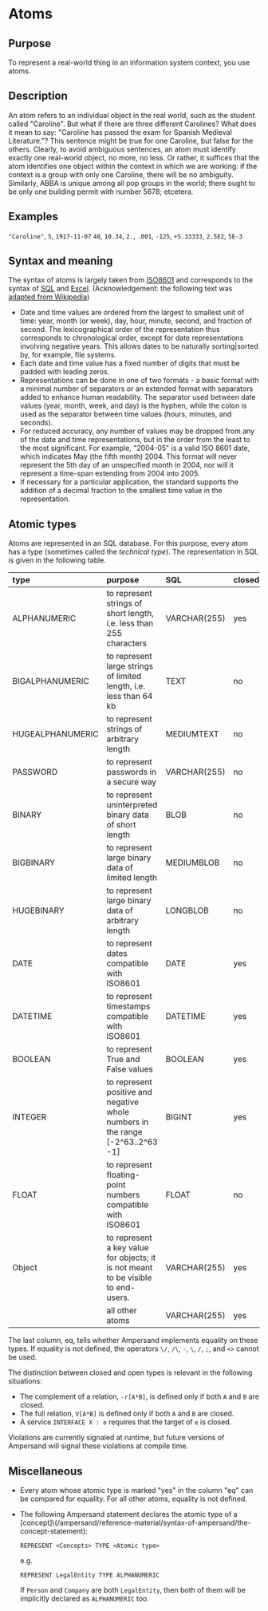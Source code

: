 # Atoms

## Purpose

To represent a real-world thing in an information system context, you use atoms.

## Description

An atom refers to an individual object in the real world, such as the student called "Caroline". But what if there are three different Carolines? What does it mean to say: "Caroline has passed the exam for Spanish Medieval Literature."? This sentence might be true for one Caroline, but false for the others. Clearly, to avoid ambiguous sentences, an atom must identify exactly one real-world object, no more, no less. Or rather, it suffices that the atom identifies one object within the context in which we are working: if the context is a group with only one Caroline, there will be no ambiguity. Similarly, ABBA is unique among all pop groups in the world; there ought to be only one building permit with number 5678; etcetera.

## Examples

`"Caroline"`, `5`, `1917-11-07` `48`, `10.34`, `2.`, `.001`, `-125`, `+5.33333`, `2.5E2`, `5E-3`

## Syntax and meaning

The syntax of atoms is largely taken from [ISO8601](https://www.iso.org/iso-8601-date-and-time-format.html) and corresponds to the syntax of [SQL](https://www.w3schools.com/sql/func_sqlserver_convert.asp) and [Excel](https://support.office.com/en-us/article/format-numbers-as-dates-or-times-418bd3fe-0577-47c8-8caa-b4d30c528309). \(Acknowledgement: the following text was [adapted from Wikipedia](https://en.wikipedia.org/wiki/ISO_8601)\)

* Date and time values are ordered from the largest to smallest unit of time: year, month \(or week\), day, hour, minute, second, and fraction of second. The lexicographical order of the representation thus corresponds to chronological order, except for date representations involving negative years. This allows dates to be naturally sorting\|sorted by, for example, file systems.
* Each date and time value has a fixed number of digits that must be padded with leading zeros.
* Representations can be done in one of two formats - a basic format with a minimal number of separators or an extended format with separators added to enhance human readability. The separator used between date values \(year, month, week, and day\) is the hyphen, while the colon is used as the separator between time values \(hours, minutes, and seconds\).
* For reduced accuracy, any number of values may be dropped from any of the date and time representations, but in the order from the least to the most significant. For example, "2004-05" is a valid ISO 8601 date, which indicates May \(the fifth month\) 2004. This format will never represent the 5th day of an unspecified month in 2004, nor will it represent a time-span extending from 2004 into 2005.
* If necessary for a particular application, the standard supports the addition of a decimal fraction to the smallest time value in the representation.

## Atomic types

Atoms are represented in an SQL database. For this purpose, every atom has a type \(sometimes called the _technical type_\). The representation in SQL is given in the following table.

| type | purpose | SQL | closed | eq |
| :--- | :--- | :--- | :--- | :--- |
| ALPHANUMERIC | to represent strings of short length, i.e. less than 255 characters | VARCHAR\(255\) | yes | yes |
| BIGALPHANUMERIC | to represent large strings of limited length, i.e. less than 64 kb | TEXT | no | yes |
| HUGEALPHANUMERIC | to represent strings of arbitrary length | MEDIUMTEXT | no | no |
| PASSWORD | to represent passwords in a secure way | VARCHAR\(255\) | no | yes |
| BINARY | to represent uninterpreted binary data of short length | BLOB | no | no |
| BIGBINARY | to represent large binary data of limited length | MEDIUMBLOB | no | no |
| HUGEBINARY | to represent large binary data of arbitrary length | LONGBLOB | no | no |
| DATE | to represent dates compatible with ISO8601 | DATE | yes | yes |
| DATETIME | to represent timestamps compatible with ISO8601 | DATETIME | yes | yes |
| BOOLEAN | to represent True and False values | BOOLEAN | yes | yes |
| INTEGER | to represent positive and negative whole numbers in the range \[-2^63..2^63 -1\] | BIGINT | yes | yes |
| FLOAT | to represent floating-point numbers compatible with ISO8601 | FLOAT | no | no |
| Object | to represent a key value for objects; it is not meant to be visible to end-users. | VARCHAR\(255\) | yes | yes |
|  | all other atoms | VARCHAR\(255\) | yes | yes |

The last column, eq, tells whether Ampersand implements equality on these types. If equality is not defined, the operators `\/`, `/\`, `-`, `\`, `/`, `;`, and `<>` cannot be used.

The distinction between closed and open types is relevant in the following situations:

* The complement of a relation, `-r[A*B]`, is defined only if both `A` and `B` are closed.
* The full relation, `V[A*B]` is defined only if both `A` and `B` are closed. 
* A service `INTERFACE X : e` requires that the target of `e` is closed.

Violations are currently signaled at runtime, but future versions of Ampersand will signal these violations at compile time.

## Miscellaneous

* Every atom whose atomic type is marked "yes" in the column "eq" can be compared for equality. For all other atoms, equality is not defined.
* The following Ampersand statement declares the atomic type of a [concept]\\(/ampersand/reference-material/syntax-of-ampersand/the-concept-statement\):

  ```text
  REPRESENT <Concepts> TYPE <Atomic type>
  ```

  e.g.

  ```text
  REPRESENT LegalEntity TYPE ALPHANUMERIC
  ```

  If `Person` and `Company` are both `LegalEntity`, then both of them will be implicitly declared as `ALPHANUMERIC` too.

